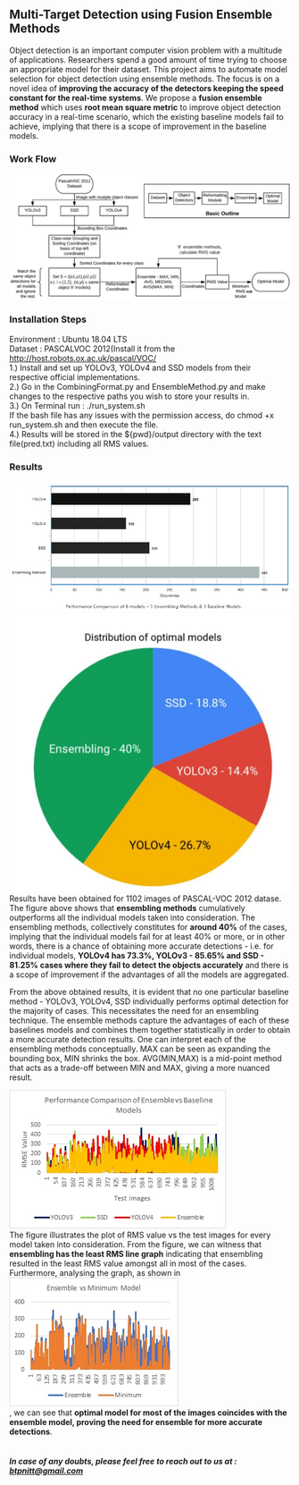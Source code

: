 ## Multi-Target Detection using Fusion Ensemble Methods
Object detection is an important computer vision problem with a multitude of applications. Researchers spend a good amount of time trying to choose an appropriate model for their dataset. This project aims to automate model selection for object detection using ensemble methods. The focus is on a novel idea of **improving the accuracy of the detectors keeping the speed constant for the real-time systems**. We propose a **fusion ensemble method** which uses **root mean square metric** to improve object detection accuracy in a real-time scenario, which the existing baseline models fail to achieve, implying that there is a scope of improvement in the baseline models.

### Work Flow 
![alt text](flow.png)

### Installation Steps 
Environment : Ubuntu 18.04 LTS <br>
Dataset : PASCALVOC 2012(Install it from the http://host.robots.ox.ac.uk/pascal/VOC/ <br>
1.) Install and set up YOLOv3, YOLOv4 and SSD models from their respective official implementations. <br>
2.) Go in the CombiningFormat.py and EnsembleMethod.py and make changes to the respective paths you wish to store your results in. <br>
3.) On Terminal run : ./run_system.sh <br>
If the bash file has any issues with the permission access, do chmod +x run_system.sh and then execute the file. <br>
4.) Results will be stored in the ${pwd}/output directory with the text file(pred.txt) including all RMS values. <br>

### Results 
![alt text](FYP_Histogram_EnsemblevsModels_performance.jpeg) <br>
![alt text](Pie_Chart.jpg) <br>
Results have been obtained for 1102 images of PASCAL-VOC 2012 datase.<br>
The figure above shows that **ensembling methods** cumulatively outperforms all the individual models taken into consideration. The ensembling methods, collectively constitutes for **around 40%** of the cases, implying that the individual models fail for at least 40% or more, or in other words, there is a chance of obtaining more accurate detections - i.e. for individual models, **YOLOv4 has 73.3%, YOLOv3 - 85.65% and SSD - 81.25% cases where they fail to detect the objects accurately** and there is a scope of improvement if the advantages of all the models are aggregated.<br>

From the above obtained results, it is evident that no one particular baseline method - YOLOv3, YOLOv4, SSD individually performs optimal detection for the majority of cases. This necessitates the need for an ensembling technique. The ensemble methods capture the advantages of each of these baselines models and combines them together statistically in order to obtain a more accurate detection results. One can interpret each of the ensembling methods conceptually. MAX can be seen as expanding the bounding box, MIN shrinks the box. AVG(MIN,MAX) is a mid-point method that acts as a trade-off between MIN and MAX, giving a more nuanced result.<br>

![alt text](FYP_Ensemble_vs_baseline.jpeg) <br>
The figure illustrates the plot of RMS value vs the test images for every model taken into consideration. From the figure, we can witness that **ensembling has the least RMS line graph** indicating that ensembling resulted in the least RMS value amongst all in most of the cases. Furthermore, analysing the graph, as shown in <br> 
![alt text](FYP_Ensemble_vs_OptimalModel.jpeg) <br>
, we can see that **optimal model for most of the images coincides with the ensemble model, proving the need for ensemble for more accurate detections**.
<br><br>
##### In case of any doubts, please feel free to reach out to us at : btpnitt@gmail.com
